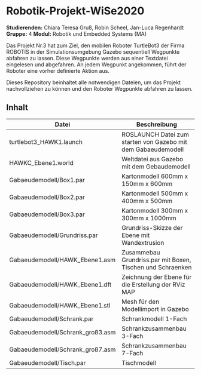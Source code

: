 # Robotik-Projekt-WiSe2020
**Studierenden:** Chiara Teresa Gruß, Robin Scheel, Jan-Luca Regenhardt  
**Gruppe:** 4
**Modul:** Robotik und Embedded Systems (MA)

Das Projekt Nr.3 hat zum Ziel, den mobilen Roboter TurtleBot3 der Firma ROBOTIS in der Simulationsumgebung Gazebo sequentiell Wegpunkte abfahren zu lassen. Diese Wegpunkte werden aus einer Textdatei eingelesen und abgefahren. An jedem Wegpunkt angekommen, führt der Roboter eine vorher definierte Aktion aus.

Dieses Repository beinhaltet alle notwendigen Dateien, um das Projekt nachvollziehen zu können und den Roboter Wegpunkte abfahren zu lassen.

## Inhalt
| Datei | Beschreibung|
|-------|-------------|
| turtlebot3_HAWK1.launch | ROSLAUNCH Datei zum starten von Gazebo mit dem Gabaeudemodell |
| HAWKC_Ebene1.world | Weltdatei aus Gazebo mit dem Gebaudemodell |
| Gabaeudemodell/Box1.par | Kartonmodell 600mm x 150mm x 600mm |
| Gabaeudemodell/Box2.par | Kartonmodell 500mm x 400mm x 500mm |
| Gabaeudemodell/Box3.par | Kartonmodell 300mm x 300mm x 1000mm |
| Gabaeudemodell/Grundriss.par | Grundriss-Skizze der Ebene mit Wandextrusion |
| Gabaeudemodell/HAWK_Ebene1.asm | Zusammebau Grundriss.par mit Boxen, Tischen und Schraenken |
| Gabaeudemodell/HAWK_Ebene1.dft | Zeichnung der Ebene für die Erstellung der RViz MAP |
| Gabaeudemodell/HAWK_Ebene1.stl | Mesh für den Modellimport in Gazebo |
| Gabaeudemodell/Schrank.par | Schrankmodell 1-Fach |
| Gabaeudemodell/Schrank_groß3.asm | Schrankzusammenbau 3-Fach |
| Gabaeudemodell/Schrank_groß7.asm | Schrankzusammenbau 7-Fach |
| Gabaeudemodell/Tisch.par | Tischmodell |
